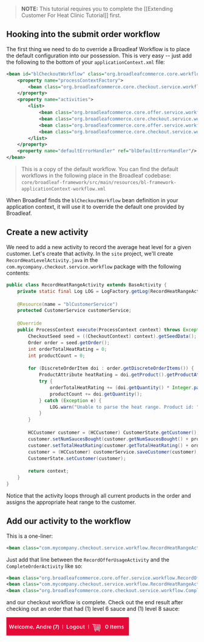 > **NOTE:** This tutorial requires you to complete the [[Extending Customer For Heat Clinic Tutorial]] first. 

## Hooking into the submit order workflow

The first thing we need to do to override a Broadleaf Workflow is to place the default configuration into our possession. This is very easy -- just add the following to the bottom of  your `applicationContext.xml` file:

```xml
<bean id="blCheckoutWorkflow" class="org.broadleafcommerce.core.workflow.SequenceProcessor">
    <property name="processContextFactory">
        <bean class="org.broadleafcommerce.core.checkout.service.workflow.CheckoutProcessContextFactory"/>
    </property>
    <property name="activities">
        <list>
            <bean class="org.broadleafcommerce.core.offer.service.workflow.VerifyCustomerMaxOfferUsesActivity"/>
            <bean class="org.broadleafcommerce.core.checkout.service.workflow.PaymentServiceActivity"/>
            <bean class="org.broadleafcommerce.core.offer.service.workflow.RecordOfferUsageActivity"/>
            <bean class="org.broadleafcommerce.core.checkout.service.workflow.CompleteOrderActivity"/>
        </list>
    </property>
    <property name="defaultErrorHandler" ref="blDefaultErrorHandler"/>
</bean>
```

> This is a copy of the default workflow. You can find the default workflows in the following place in the Broadleaf codebase: `core/broadleaf-framework/src/main/resources/bl-framework-applicationContext-workflow.xml`

When Broadleaf finds the `blCheckoutWorkflow` bean definition in your application context, it will use it to override the default one provided by Broadleaf.

## Create a new activity

We need to add a new activity to record the average heat level for a given customer. Let's create that activity. In the `site` project, we'll create `RecordHeatLevelActivity.java` in the `com.mycompany.checkout.service.workflow` package with the following contents:

```java
public class RecordHeatRangeActivity extends BaseActivity {
    private static final Log LOG = LogFactory.getLog(RecordHeatRangeActivity.class);
    
    @Resource(name = "blCustomerService")
    protected CustomerService customerService;

    @Override
    public ProcessContext execute(ProcessContext context) throws Exception {
        CheckoutSeed seed = ((CheckoutContext) context).getSeedData();
        Order order = seed.getOrder();
        int orderTotalHeatRating = 0;
        int productCount = 0;
        
        for (DiscreteOrderItem doi : order.getDiscreteOrderItems()) {
            ProductAttribute heatRating = doi.getProduct().getProductAttributeByName("heatRange");
            try {
                orderTotalHeatRating += (doi.getQuantity() * Integer.parseInt(heatRating.getValue()));
                productCount += doi.getQuantity();
            } catch (Exception e) {
                LOG.warn("Unable to parse the heat range. Product id: " + doi.getProduct().getId());
            }
        }
        
        HCCustomer customer = (HCCustomer) CustomerState.getCustomer();
        customer.setNumSaucesBought(customer.getNumSaucesBought() + productCount);
        customer.setTotalHeatRating(customer.getTotalHeatRating() + orderTotalHeatRating);
        customer = (HCCustomer) customerService.saveCustomer(customer);
        CustomerState.setCustomer(customer);
        
        return context;
    }
}
```

Notice that the activity loops through all current products in the order and assigns the appropriate heat range to the customer.

## Add our activity to the workflow

This is a one-liner:

```xml
<bean class="com.mycompany.checkout.service.workflow.RecordHeatRangeActivity"/>
```

Just add that line between the `RecordOfferUsageActivity` and the `CompleteOrderActivity` like so:

```xml
<bean class="org.broadleafcommerce.core.offer.service.workflow.RecordOfferUsageActivity"/>
<bean class="com.mycompany.checkout.service.workflow.RecordHeatRangeActivity"/>
<bean class="org.broadleafcommerce.core.checkout.service.workflow.CompleteOrderActivity"/>
```

and our checkout workflow is complete. Check out the end result after checking out an order that had (1) level 6 sauce and (1) level 8 sauce:

![Averaged Heat Range](images/submit-order-workflow-tutorial-1.png)
